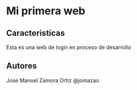 # Mi primera web

## Caracteristicas

Esta es una web de login en proceso de desarrollo

## Autores

Jose Manuel Zamora Ortiz @jomazao 